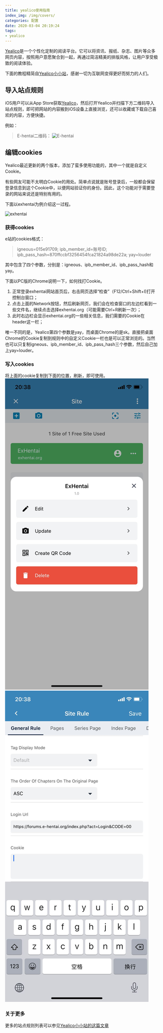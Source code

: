 ```yaml
---
title: yealico使用指南
index_img: /img/covers/
categories: 配置
date: 2020-03-04 20:19:24
tags:
- yealico
---
```


[Yealico](https://apps.apple.com/cn/app/yealico/id1359000639)是一个个性化定制的阅读平台。它可以将资讯、报纸、杂志、图片等众多网页内容，按照用户意愿聚合到一起，再通过简洁精美的排版风格，让用户享受极致的阅读体验。

下面的教程精简自[Yealico小小站](https://yealicositemarket.home.blog/)，感谢一切为互联网变得更好而努力的人们。

<!--more-->

## 导入站点规则

iOS用户可以从App Store获取[Yealico](https://apps.apple.com/cn/app/yealico/id1359000639)，然后打开Yealico并扫描下方二维码导入站点规则，即可把网站的内容搬到iOS设备上直接浏览，还可以收藏或下载自己喜欢的内容，方便快捷。

例如：
> E-hentai二维码：
> ![E-hentai](https://yealicositemarkethome.files.wordpress.com/2019/12/img_4016.jpg?w=400)

## 编辑cookies

Yealico最近更新的两个版本，添加了蛮多使用功能的，其中一个就是自定义Cookie。

有些网友可能不太明白Cookie的用处。简单点说就是账号登录后，一般都会保留登录信息到这个Cookie中，以便网站验证你的身份。因此，这个功能对于需要登录的网站来说还是特别有用的。

下面以exhentai为例介绍这一过程。

![exhentai](https://yealicositemarkethome.files.wordpress.com/2019/12/img_4015.jpg?w=400)

### 获得cookies

e站的cookies格式：

> igneous=015e91709; ipb_member_id=账号ID; ipb_pass_hash=870ffccbf3256454fca21824a98de22a; yay=louder

其中包含了四个参数，分别是：igneous、ipb_member_id、ipb_pass_hash和yay。

下面以PC版的Chrome说明一下，如何找打Cookie。

1. 正常登录exhentai网站首页后，右击网页选择“检查”（F12/Ctrl+Shift+I)打开控制台窗口；
2. 点击上面的Network按钮，然后刷新网页，我们会在检查窗口的左边栏看到一些文件名，继续点击选择exhentai.org（可能需要Ctrl+R刷新一次）；
3. 此时右边栏会显示exhentai.org的一些相关信息，我们需要的Cookie在header这一栏；

唯一不同的是，Yealico第四个参数是yay，而桌面Chrome的是sk。直接把桌面Chrome的Cookie复制到规则中的自定义Cookie一栏也是可以正常浏览的。当然也可以只复制igneous、ipb_member_id、ipb_pass_hash三个参数，然后自己加上yay=louder。

### 写入cookies

将上面的cookie复制到下面的位置，刷新，即可使用。
![step](/img/yealico/step1.jpg)
![step](/img/yealico/step2.jpg)

### 关于更多

更多的站点规则列表可以参见[Yealico小小站的这篇文章](https://yealicositemarket.home.blog/%E7%AB%99%E7%82%B9%E8%A7%84%E5%88%99%E5%88%97%E8%A1%A8/)
